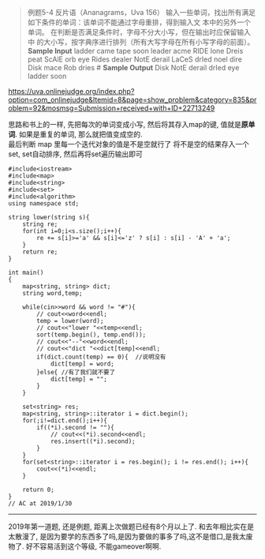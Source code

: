 > 例题5-4 反片语（Ananagrams，Uva 156）
输入一些单词，找出所有满足如下条件的单词：该单词不能通过字母重排，得到输入文
本中的另外一个单词。 在判断是否满足条件时，字母不分大小写，但在输出时应保留输入中
的大小写，按字典序进行排列（所有大写字母在所有小写字母的前面）。
**Sample Input**
ladder came tape soon leader acme RIDE lone Dreis peat
ScAlE orb eye Rides dealer NotE derail LaCeS drIed
noel dire Disk mace Rob dries
\#
**Sample Output**
Disk
NotE
derail
drIed
eye
ladder
soon

https://uva.onlinejudge.org/index.php?option=com_onlinejudge&Itemid=8&page=show_problem&category=835&problem=92&mosmsg=Submission+received+with+ID+22713249

思路和书上的一样, 先把每次的单词变成小写, 然后将其存入map的键,  值就是**原单词**.
如果是重复的单词, 那么就把值变成空的.  
最后判断 map 里每一个迭代对象的值是不是空就行了
将不是空的结果存入一个set,   set自动排序, 然后再将set遍历输出即可

```
#include<iostream>
#include<map>
#include<string>
#include<set>
#include<algorithm>
using namespace std;

string lower(string s){
    string re;
    for(int i=0;i<s.size();i++){
        re += s[i]>='a' && s[i]<='z' ? s[i] : s[i] - 'A' + 'a'; 
    }
    return re;
}

int main()
{
    map<string, string> dict;
    string word,temp;

    while(cin>>word && word != "#"){
        // cout<<word<<endl;
        temp = lower(word);
        // cout<<"lower "<<temp<<endl;
        sort(temp.begin(), temp.end());
        // cout<<"--"<<word<<endl;
        // cout<<"dict "<<dict[temp]<<endl;
        if(dict.count(temp) == 0){  //说明没有
            dict[temp] = word;
        }else{ //有了我们就不要了
            dict[temp] = "";
        }
    }
    
    set<string> res;
    map<string, string>::iterator i = dict.begin();
    for(;i!=dict.end();i++){
        if((*i).second != ""){
            // cout<<(*i).second<<endl;
            res.insert((*i).second);
        }
    }
    for(set<string>::iterator i = res.begin(); i != res.end(); i++){
        cout<<(*i)<<endl;
    }

    return 0;
}
// AC at 2019/1/30
```

---
2019年第一道题, 还是例题, 距离上次做题已经有8个月以上了.
和去年相比实在是太散漫了,  是因为要学的东西多了吗,是因为要做的事多了吗,这不是借口,是我太废物了. 好不容易活到这个等级, 不能gameover啊啊.

